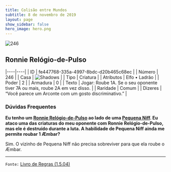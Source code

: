 ```yaml
---
title: Colisão entre Mundos
subtitle: 8 de novembro de 2019
layout: page
show_sidebar: false
hero_image: hero.png
---
```


![246](https://cdn.keyforgegame.com/media/card_front/pt/452_246_WC2XG57P6VQW_pt.png)

## Ronnie Relógio-de-Pulso

|----|----|
| ID | fe447768-335a-4997-8bdc-d20b465c68ec |
| Número | 246 |
| Casa | ![Shadows](https://archonarcana.com/images/thumb/e/ee/Shadows.png/22px-Shadows.png "Sombras") |
| Tipo | Criatura |
| Atributos | Elfo • Ladrão |
| Poder | 2 |
| Armadura | 0 |
| Texto | Jogar: Roube 1A. Se o seu oponente tiver 7A ou mais, roube 2A em vez disso. |
| Raridade | Comum |
| Dizeres | “Você parece um Arconte com  um gosto discriminativo.” |

### Dúvidas Frequentes

**Eu tenho um [Ronnie Relógio-de-Pulso](/aoa/276) ao lado de uma
[Pequena Niff](/aoa/289). Eu ataco uma das criaturas do meu
oponente com Ronnie Relógio-de-Pulso, mas ele é destruído durante
a luta. A habilidade de Pequena Niff ainda me permite roubar
1 Æmbar?**

Sim. O vizinho de Pequena Niff não precisa sobreviver para que ela
roube o Æmbar.

<hr/>

`Fonte:` [Livro de Regras (1.5.04)](https://drive.google.com/open?id=14pM1J8ZR_4hZbGFZt-ArQdAGsHCPEQdE)
